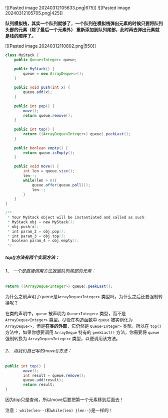 ![[Pasted image 20240312105633.png|675]]
![[Pasted image 20240312105705.png|425]]

**队列模拟栈，其实一个队列就够了**，**一个队列在模拟栈弹出元素的时候只要将队列头部的元素（除了最后一个元素外） 重新添加到队列尾部，此时再去弹出元素就是栈的顺序了。**

![[Pasted image 20240312110802.png|550]]

```java
class MyStack {
    public Queue<Integer> queue;

    public MyStack() {
        queue = new ArrayDeque<>();
    }
    
    public void push(int x) {
        queue.add(x);
    }
    
    public int pop() {
        move();
        return queue.remove();
    }
    
    public int top() {
        return ((ArrayDeque<Integer>) queue).peekLast();
    }
    
    public boolean empty() {
        return queue.isEmpty();
    }

    public void move() {
        int len = queue.size();
        len--;
        while(len > 0){
            queue.offer(queue.poll());
            len--;
        }
    }
}

/**
 * Your MyStack object will be instantiated and called as such:
 * MyStack obj = new MyStack();
 * obj.push(x);
 * int param_2 = obj.pop();
 * int param_3 = obj.top();
 * boolean param_4 = obj.empty();
 */
```

##### top()方法有两个实现方法：
###### 1、 一个是直接调用方法返回队列尾部的元素：
```java
return ((ArrayDeque<Integer>) queue).peekLast();
```
为什么之前声明了quene是`ArrayDeque<Integer>` 类型吗，为什么之后还要强制转换呢？

在类的声明中，`queue` 被声明为 `Queue<Integer>` 类型，而不是 `ArrayDeque<Integer>` 类型。尽管在构造函数中 `queue` 被实例化为 `ArrayDeque<>`，但是**在类的外部**，它仍然是 `Queue<Integer>` 类型。所以在 `top()` 方法中，如果你想要调用 `ArrayDeque` 特有的 `peekLast()` 方法，你需要将 `queue` 强制转换为 `ArrayDeque<Integer>` 类型，以便调用该方法。
###### 2、 用我们自己写的move()方法：
```java
public int top() {
        move();
        int result = queue.remove(); 
        queue.add(result);
        return result;   
}
```
因为top只是查询，所以move后要把第一个元素移到后面去！

注意：
`while(len--)`和`while(len) {len--}`是一样的！